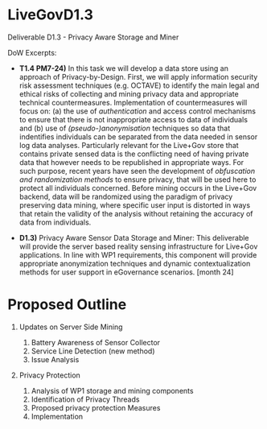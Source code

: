 LiveGovD1.3
===========

Deliverable D1.3 - Privacy Aware Storage and Miner

DoW Excerpts:

* **T1.4 PM7-24)**
In this task we will develop a data store using an approach of Privacy-by-Design. First, we will
apply information security risk assessment techniques (e.g. OCTAVE) to identify the main legal and ethical risks 
of collecting and mining privacy data and appropriate technical countermeasures. Implementation of countermeasures 
will focus on: (a) the use of *authentication* and access control mechanisms to ensure that there is not 
inappropriate access to data of individuals and (b) use of *(pseudo-)anonymisation* techniques so data that 
indentifies individuals can be separated from the data needed in sensor log data analyses. Particularly relevant 
for the Live+Gov store that contains private sensed data is the conflicting need of having private data that 
however needs to be republished in appropriate ways. For such purpose, recent years have seen the development 
of *obfuscation and randomization methods* to ensure privacy, that will be used here to protect all individuals concerned. 
Before mining occurs in the Live+Gov backend, data will be randomized using the paradigm of privacy preserving 
data mining, where specific user input is distorted in ways that retain the validity of the analysis without 
retaining the accuracy of data from individuals.

* **D1.3)**
Privacy Aware Sensor Data Storage and Miner: This deliverable will provide the server based reality
sensing infrastructure for Live+Gov applications. In line with WP1 requirements, this component will provide
appropriate anonymization techniques and dynamic contextualization methods for user support in eGovernance
scenarios. [month 24]

# Proposed Outline

1. Updates on Server Side Mining
   1. Battery Awareness of Sensor Collector
   2. Service Line Detection (new method)
   3. Issue Analysis

2. Privacy Protection
   1. Analysis of WP1 storage and mining components
   2. Identification of Privacy Threads
   3. Proposed privacy protection Measures
   4. Implementation
